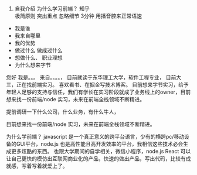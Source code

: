 1. 自我介绍  为什么学习前端？ 
  知乎  
  极简原则  突出重点  忽略细节 
  3分钟  用播音腔来正常语速  
  - 我是谁
  - 我来自哪里
  - 我的优势
  - 做过什么  做成过什么
  - 想做什么、 职业理想 
  - 为什么想来字节

您好  我是。。。 来自。。。。， 目前就读于东华理工大学，软件工程专业， 目前大三，正在找前端实习。
喜欢看书、在掘金写技术博客。
目前想来字节实习，给予年轻人足够的支持与信任，我们有学长在实习阶段就成了业务线上的owner，目前想来找一份前端/node 实习，未来在前端全栈领域不断精进。

提前调研一下什么公司，什么业务，有什么牛人，


目前想来找一份前端/node 实习，未来在前端全栈领域不断精进。


为什么学前端？ 
  javascript 是一个真正意义的跨平台语言，少有的横跨pc/移动设备的GUI平台，node.js 也是高性能且高开发效率的平台，我相信这些技术必会生成更多炫酷的东西。
  也跟大学期间的自学相关，微信小程序，node.js React 可以让自己更快的模仿出互联网商业化的产品，快速的做出产品，写出代码，比较有成就感，写着写着就爱上了。
